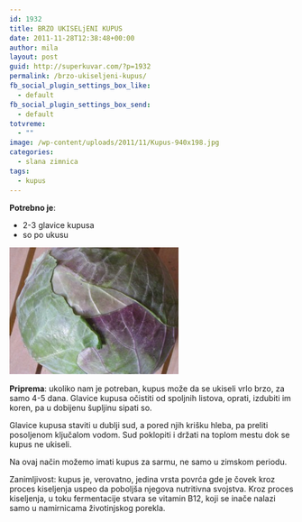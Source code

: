 ```yaml
---
id: 1932
title: BRZO UKISELjENI KUPUS
date: 2011-11-28T12:38:48+00:00
author: mila
layout: post
guid: http://superkuvar.com/?p=1932
permalink: /brzo-ukiseljeni-kupus/
fb_social_plugin_settings_box_like:
  - default
fb_social_plugin_settings_box_send:
  - default
totvreme:
  - ""
image: /wp-content/uploads/2011/11/Kupus-940x198.jpg
categories:
  - slana zimnica
tags:
  - kupus
---
```

**Potrebno je**:

  * 2-3 glavice kupusa
  * so po ukusu

<img class="alignnone size-medium wp-image-4591" title="Kupus" src="/wp-content/uploads/2011/11/Kupus-300x225.jpg" alt="" width="300" height="225" /> 

**Priprema**: ukoliko nam je potreban, kupus može da se ukiseli vrlo brzo, za samo 4-5 dana. Glavice kupusa očistiti od spoljnih listova, oprati, izdubiti im koren, pa u dobijenu šupljinu sipati so.

Glavice kupusa staviti u dublji sud, a pored njih krišku hleba, pa preliti posoljenom ključalom vodom. Sud poklopiti i držati na toplom mestu dok se kupus ne ukiseli.

Na ovaj način možemo imati kupus za sarmu, ne samo u zimskom periodu.

Zanimljivost: kupus je, verovatno, jedina vrsta povrća gde je čovek kroz proces kiseljenja uspeo da poboljša njegova nutritivna svojstva. Kroz proces kiseljenja, u toku fermentacije stvara se vitamin B12, koji se inače nalazi samo u namirnicama životinjskog porekla.